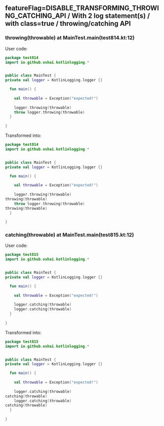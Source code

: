 ## featureFlag=DISABLE_TRANSFORMING_THROWING_CATCHING_API / With 2 log statement(s) / with class=true / throwing/catching API



###  throwing(throwable) at MainTest.main(test814.kt:12)

User code:
```kotlin
package test814
import io.github.oshai.kotlinlogging.*


public class MainTest {
private val logger = KotlinLogging.logger {}

  fun main() {
    
    val throwable = Exception("expected!")
    
    logger.throwing(throwable)
    throw logger.throwing(throwable)
  }
  
}


```
  
Transformed into:
```kotlin
package test814
import io.github.oshai.kotlinlogging.*


public class MainTest {
private val logger = KotlinLogging.logger {}

  fun main() {
    
    val throwable = Exception("expected!")
    
    logger.throwing(throwable)
throwing(throwable)
    throw logger.throwing(throwable)
throwing(throwable)
  }
  
}


```

###  catching(throwable) at MainTest.main(test815.kt:12)

User code:
```kotlin
package test815
import io.github.oshai.kotlinlogging.*


public class MainTest {
private val logger = KotlinLogging.logger {}

  fun main() {
    
    val throwable = Exception("expected!")
    
    logger.catching(throwable)
    logger.catching(throwable)
  }
  
}


```
  
Transformed into:
```kotlin
package test815
import io.github.oshai.kotlinlogging.*


public class MainTest {
private val logger = KotlinLogging.logger {}

  fun main() {
    
    val throwable = Exception("expected!")
    
    logger.catching(throwable)
catching(throwable)
    logger.catching(throwable)
catching(throwable)
  }
  
}


```

